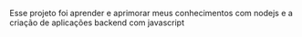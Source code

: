 Esse projeto foi aprender e aprimorar meus conhecimentos com nodejs e a criação de aplicações backend com javascript